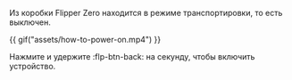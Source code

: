 Из коробки Flipper Zero находится в режиме транспортировки, то есть выключен.

{{ gif("assets/how-to-power-on.mp4") }}

Нажмите и удержите :flp-btn-back: на секунду, чтобы включить устройство.